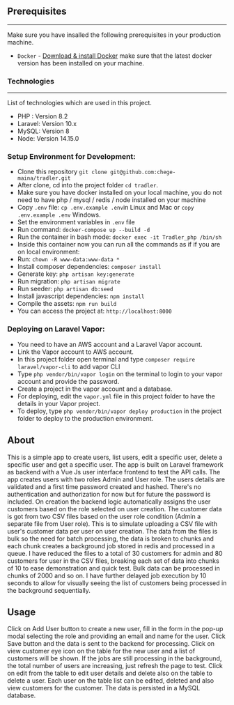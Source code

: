 ## Prerequisites

---

Make sure you have insalled the following prerequisites in your production machine.

-   `Docker` - [Download & install Docker](https://docs.docker.com/get-docker/) make sure that the latest docker version has been installed on your machine.

### Technologies

---

List of technologies which are used in this project.

-   PHP : Version 8.2
-   Laravel: Version 10.x
-   MySQL: Version 8
-   Node: Version 14.15.0

### Setup Environment for Development:

- Clone this repository `git clone git@github.com:chege-maina/tradler.git`
- After clone, cd into the project folder `cd tradler`.
- Make sure you have docker installed on your local machine, you do not need to have php / mysql / redis / node installed on your machine
- Copy `.env` file: `cp .env.example .env`in Linux and Mac or `copy .env.example .env` Windows.
- Set the environment variables in `.env` file
- Run command: `docker-compose up --build -d`
-  Run the container in bash mode: `docker exec -it Tradler_php /bin/sh`
- Inside this container now you can run all the commands as if if you are on local environment:
- Run: `chown -R www-data:www-data *`
- Install composer dependencies: `composer install`
- Generate key: `php artisan key:generate`
- Run migration: `php artisan migrate`
- Run seeder: `php artisan db:seed`
- Install javascript dependencies: `npm install`
- Compile the assets: `npm run build`  
- You can access the project at: `http://localhost:8000`

### Deploying on Laravel Vapor:

-   You need to have an AWS account and a Laravel Vapor account.
-   Link the Vapor account to AWS account.
-   In this project folder open terminal and type `composer require laravel/vapor-cli` to add vapor CLI
-   Type `php vendor/bin/vapor login` on the terminal to login to your vapor account and provide the password.
-   Create a project in the vapor account and a database.
-   For deploying, edit the `vapor.yml` file in this project folder to have the details in your Vapor project.
-   To deploy, type `php vendor/bin/vapor deploy production` in the project folder to deploy to the production environment.

## About

This is a simple app to create users, list users, edit a specific user, delete a specific user and get a specific user. The app is built on Laravel framework as backend with a Vue Js user interface
frontend to test the API calls. The app creates users with two roles Admin and User role. The users details are validated and a first time password created and hashed. There's no authentication and authorization for now but for future the password is included. 
On creation the backend logic automatically assigns the user customers based on the role selected on user creation. The customer data is got from two CSV files based on the user role condition (Admin a separate file from User role). This is to simulate uploading a CSV file with user's customer data per user on user creation. The data from the files is bulk so the need for batch processing, the data is broken to chunks and each chunk creates a background job stored in redis and processed in a queue. 
I have reduced the files to a total of 30 customers for admin and 80 customers for user in the CSV files, breaking each set of data into chunks of 10 to ease demonstration and quick test. Bulk data can be processed in chunks of 2000 and so on. I have further delayed job execution by 10 seconds to allow for visually seeing the list of customers being processed in the background sequentially.

## Usage 

Click on Add User button to create a new user, fill in the form in the pop-up modal selecting the role and providing an email and name for the user. Click Save button and the data is sent to the backend for processing. Click on view customer eye icon on the table for the new user and a list of customers will be shown. 
If the jobs are still processing in the background, the total number of users are increasing, just refresh the page to test. Click on edit from the table to edit user details and delete also on the table to delete a user. Each user on the table list can be edited, deleted and also view customers for the customer. The data is persisted in a MySQL database.


